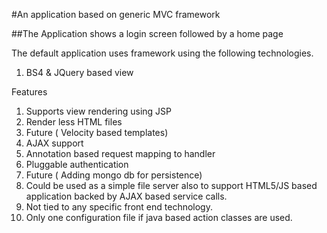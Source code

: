 #An application based on generic MVC framework

##The Application shows a login screen followed by a home page

The default application uses framework using the following technologies. 

1. BS4 & JQuery based view 

Features 

1. Supports view rendering using JSP
2. Render less HTML files
3. Future ( Velocity based templates) 
4. AJAX support 
5. Annotation based request mapping to handler
6. Pluggable authentication
7. Future ( Adding mongo db for persistence) 
8. Could be used as a simple file server also to support HTML5/JS based application backed by AJAX based service calls.
9. Not tied to any specific front end technology. 
10. Only one configuration file if java based action classes are used.
